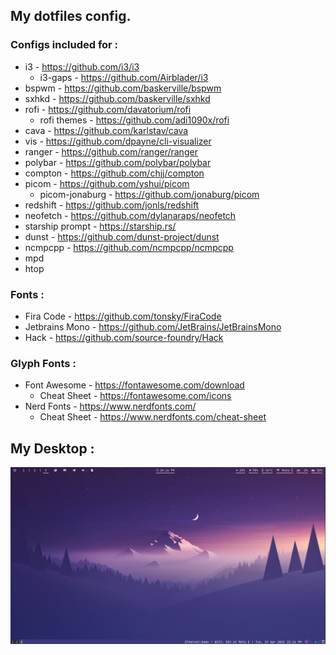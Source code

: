 ## My dotfiles config.

### Configs included for :

  - i3 - https://github.com/i3/i3
    - i3-gaps - https://github.com/Airblader/i3
  - bspwm - https://github.com/baskerville/bspwm
  - sxhkd - https://github.com/baskerville/sxhkd
  - rofi - https://github.com/davatorium/rofi
    - rofi themes - https://github.com/adi1090x/rofi 
  - cava - https://github.com/karlstav/cava
  - vis - https://github.com/dpayne/cli-visualizer
  - ranger - https://github.com/ranger/ranger
  - polybar - https://github.com/polybar/polybar
  - compton - https://github.com/chjj/compton
  - picom - https://github.com/yshui/picom
    - picom-jonaburg - https://github.com/jonaburg/picom
  - redshift - https://github.com/jonls/redshift
  - neofetch - https://github.com/dylanaraps/neofetch
  - starship prompt - https://starship.rs/
  - dunst - https://github.com/dunst-project/dunst
  - ncmpcpp - https://github.com/ncmpcpp/ncmpcpp
  - mpd
  - htop

### Fonts :

  - Fira Code - https://github.com/tonsky/FiraCode
  - Jetbrains Mono - https://github.com/JetBrains/JetBrainsMono
  - Hack - https://github.com/source-foundry/Hack

  ### Glyph Fonts :
  
   - Font Awesome - https://fontawesome.com/download
     - Cheat Sheet - https://fontawesome.com/icons
   - Nerd Fonts - https://www.nerdfonts.com/
     - Cheat Sheet - https://www.nerdfonts.com/cheat-sheet

## My Desktop :

<p align=center>
  <img src="sample/desktop1.png" alt="">
</p>
